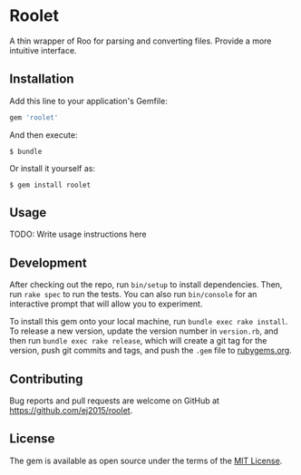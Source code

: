 # Roolet

A thin wrapper of Roo for parsing and converting files. Provide a more intuitive interface.

## Installation

Add this line to your application's Gemfile:

```ruby
gem 'roolet'
```

And then execute:

    $ bundle

Or install it yourself as:

    $ gem install roolet

## Usage

TODO: Write usage instructions here

## Development

After checking out the repo, run `bin/setup` to install dependencies. Then, run `rake spec` to run the tests. You can also run `bin/console` for an interactive prompt that will allow you to experiment.

To install this gem onto your local machine, run `bundle exec rake install`. To release a new version, update the version number in `version.rb`, and then run `bundle exec rake release`, which will create a git tag for the version, push git commits and tags, and push the `.gem` file to [rubygems.org](https://rubygems.org).

## Contributing

Bug reports and pull requests are welcome on GitHub at https://github.com/ej2015/roolet.


## License

The gem is available as open source under the terms of the [MIT License](http://opensource.org/licenses/MIT).

